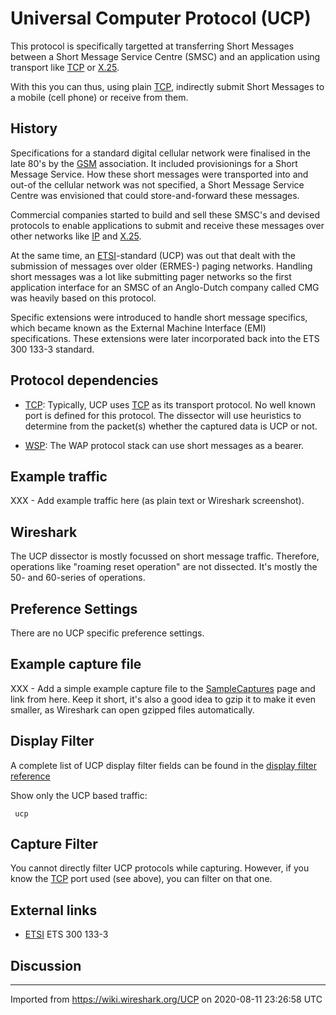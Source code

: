 # Universal Computer Protocol (UCP)

This protocol is specifically targetted at transferring Short Messages between a Short Message Service Centre (SMSC) and an application using transport like [TCP](/TCP) or [X.25](/X.25).

With this you can thus, using plain [TCP](/TCP), indirectly submit Short Messages to a mobile (cell phone) or receive from them.

## History

Specifications for a standard digital cellular network were finalised in the late 80's by the [GSM](/GSM) association. It included provisionings for a Short Message Service. How these short messages were transported into and out-of the cellular network was not specified, a Short Message Service Centre was envisioned that could store-and-forward these messages.

Commercial companies started to build and sell these SMSC's and devised protocols to enable applications to submit and receive these messages over other networks like [IP](/IP) and [X.25](/X.25).

At the same time, an [ETSI](/ETSI)-standard (UCP) was out that dealt with the submission of messages over older (ERMES-) paging networks. Handling short messages was a lot like submitting pager networks so the first application interface for an SMSC of an Anglo-Dutch company called CMG was heavily based on this protocol.

Specific extensions were introduced to handle short message specifics, which became known as the External Machine Interface (EMI) specifications. These extensions were later incorporated back into the ETS 300 133-3 standard.

## Protocol dependencies

  - [TCP](/TCP): Typically, UCP uses [TCP](/TCP) as its transport protocol. No well known port is defined for this protocol. The dissector will use heuristics to determine from the packet(s) whether the captured data is UCP or not.

  - [WSP](/WSP): The WAP protocol stack can use short messages as a bearer.

## Example traffic

XXX - Add example traffic here (as plain text or Wireshark screenshot).

## Wireshark

The UCP dissector is mostly focussed on short message traffic. Therefore, operations like "roaming reset operation" are not dissected. It's mostly the 50- and 60-series of operations.

## Preference Settings

There are no UCP specific preference settings.

## Example capture file

XXX - Add a simple example capture file to the [SampleCaptures](/SampleCaptures) page and link from here. Keep it short, it's also a good idea to gzip it to make it even smaller, as Wireshark can open gzipped files automatically.

## Display Filter

A complete list of UCP display filter fields can be found in the [display filter reference](http://www.wireshark.org/docs/dfref/u/ucp.html)

Show only the UCP based traffic:

``` 
 ucp 
```

## Capture Filter

You cannot directly filter UCP protocols while capturing. However, if you know the [TCP](/TCP) port used (see above), you can filter on that one.

## External links

  - [ETSI](/ETSI) ETS 300 133-3

## Discussion

---

Imported from https://wiki.wireshark.org/UCP on 2020-08-11 23:26:58 UTC
